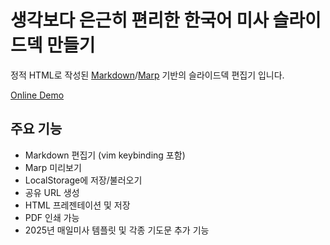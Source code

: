 # 생각보다 은근히 편리한 한국어 미사 슬라이드덱 만들기

정적 HTML로 작성된 [Markdown](https://commonmark.org/)/[Marp](https://marp.app/) 기반의 슬라이드덱 편집기 입니다.

[Online Demo](https://kcatholic-api.github.io/mass-slide-editor/)

## 주요 기능

* Markdown 편집기 (vim keybinding 포함)
* Marp 미리보기
* LocalStorage에 저장/불러오기
* 공유 URL 생성
* HTML 프레젠테이션 및 저장
* PDF 인쇄 가능
* 2025년 매일미사 템플릿 및 각종 기도문 추가 기능
